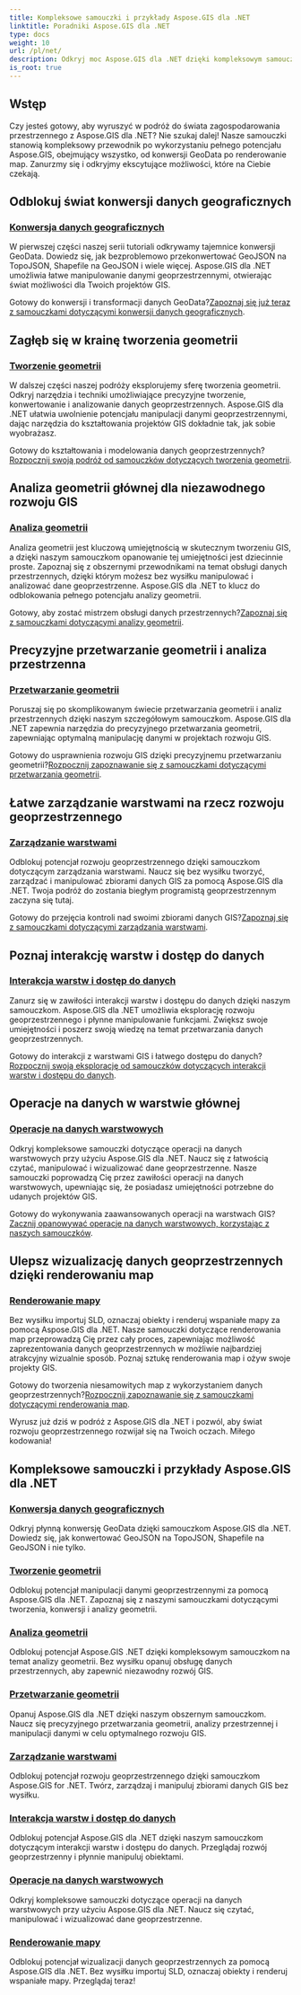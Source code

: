 ```yaml
---
title: Kompleksowe samouczki i przykłady Aspose.GIS dla .NET
linktitle: Poradniki Aspose.GIS dla .NET
type: docs
weight: 10
url: /pl/net/
description: Odkryj moc Aspose.GIS dla .NET dzięki kompleksowym samouczkom. Opanuj konwersję GeoData, tworzenie geometrii, analizę, zarządzanie warstwami i nie tylko.
is_root: true
---
```


## Wstęp

Czy jesteś gotowy, aby wyruszyć w podróż do świata zagospodarowania przestrzennego z Aspose.GIS dla .NET? Nie szukaj dalej! Nasze samouczki stanowią kompleksowy przewodnik po wykorzystaniu pełnego potencjału Aspose.GIS, obejmujący wszystko, od konwersji GeoData po renderowanie map. Zanurzmy się i odkryjmy ekscytujące możliwości, które na Ciebie czekają.

## Odblokuj świat konwersji danych geograficznych

### [Konwersja danych geograficznych](./geo-data-conversion/)

W pierwszej części naszej serii tutoriali odkrywamy tajemnice konwersji GeoData. Dowiedz się, jak bezproblemowo przekonwertować GeoJSON na TopoJSON, Shapefile na GeoJSON i wiele więcej. Aspose.GIS dla .NET umożliwia łatwe manipulowanie danymi geoprzestrzennymi, otwierając świat możliwości dla Twoich projektów GIS.

 Gotowy do konwersji i transformacji danych GeoData?[Zapoznaj się już teraz z samouczkami dotyczącymi konwersji danych geograficznych](./geo-data-conversion/).

## Zagłęb się w krainę tworzenia geometrii

### [Tworzenie geometrii](./geometry-creation/)

W dalszej części naszej podróży eksplorujemy sferę tworzenia geometrii. Odkryj narzędzia i techniki umożliwiające precyzyjne tworzenie, konwertowanie i analizowanie danych geoprzestrzennych. Aspose.GIS dla .NET ułatwia uwolnienie potencjału manipulacji danymi geoprzestrzennymi, dając narzędzia do kształtowania projektów GIS dokładnie tak, jak sobie wyobrażasz.

 Gotowy do kształtowania i modelowania danych geoprzestrzennych?[Rozpocznij swoją podróż od samouczków dotyczących tworzenia geometrii](./geometry-creation/).

## Analiza geometrii głównej dla niezawodnego rozwoju GIS

### [Analiza geometrii](./geometry-analysis/)

Analiza geometrii jest kluczową umiejętnością w skutecznym tworzeniu GIS, a dzięki naszym samouczkom opanowanie tej umiejętności jest dziecinnie proste. Zapoznaj się z obszernymi przewodnikami na temat obsługi danych przestrzennych, dzięki którym możesz bez wysiłku manipulować i analizować dane geoprzestrzenne. Aspose.GIS dla .NET to klucz do odblokowania pełnego potencjału analizy geometrii.

 Gotowy, aby zostać mistrzem obsługi danych przestrzennych?[Zapoznaj się z samouczkami dotyczącymi analizy geometrii](./geometry-analysis/).

## Precyzyjne przetwarzanie geometrii i analiza przestrzenna

### [Przetwarzanie geometrii](./geometry-processing/)

Poruszaj się po skomplikowanym świecie przetwarzania geometrii i analiz przestrzennych dzięki naszym szczegółowym samouczkom. Aspose.GIS dla .NET zapewnia narzędzia do precyzyjnego przetwarzania geometrii, zapewniając optymalną manipulację danymi w projektach rozwoju GIS.

 Gotowy do usprawnienia rozwoju GIS dzięki precyzyjnemu przetwarzaniu geometrii?[Rozpocznij zapoznawanie się z samouczkami dotyczącymi przetwarzania geometrii](./geometry-processing/).

## Łatwe zarządzanie warstwami na rzecz rozwoju geoprzestrzennego

### [Zarządzanie warstwami](./layer-management/)

Odblokuj potencjał rozwoju geoprzestrzennego dzięki samouczkom dotyczącym zarządzania warstwami. Naucz się bez wysiłku tworzyć, zarządzać i manipulować zbiorami danych GIS za pomocą Aspose.GIS dla .NET. Twoja podróż do zostania biegłym programistą geoprzestrzennym zaczyna się tutaj.

 Gotowy do przejęcia kontroli nad swoimi zbiorami danych GIS?[Zapoznaj się z samouczkami dotyczącymi zarządzania warstwami](./layer-management/).

## Poznaj interakcję warstw i dostęp do danych

### [Interakcja warstw i dostęp do danych](./layer-interaction-and-data-access/)

Zanurz się w zawiłości interakcji warstw i dostępu do danych dzięki naszym samouczkom. Aspose.GIS dla .NET umożliwia eksplorację rozwoju geoprzestrzennego i płynne manipulowanie funkcjami. Zwiększ swoje umiejętności i poszerz swoją wiedzę na temat przetwarzania danych geoprzestrzennych.

 Gotowy do interakcji z warstwami GIS i łatwego dostępu do danych?[Rozpocznij swoją eksplorację od samouczków dotyczących interakcji warstw i dostępu do danych](./layer-interaction-and-data-access/).

## Operacje na danych w warstwie głównej

### [Operacje na danych warstwowych](./layer-data-operations/)

Odkryj kompleksowe samouczki dotyczące operacji na danych warstwowych przy użyciu Aspose.GIS dla .NET. Naucz się z łatwością czytać, manipulować i wizualizować dane geoprzestrzenne. Nasze samouczki poprowadzą Cię przez zawiłości operacji na danych warstwowych, upewniając się, że posiadasz umiejętności potrzebne do udanych projektów GIS.

 Gotowy do wykonywania zaawansowanych operacji na warstwach GIS?[Zacznij opanowywać operacje na danych warstwowych, korzystając z naszych samouczków](./layer-data-operations/).

## Ulepsz wizualizację danych geoprzestrzennych dzięki renderowaniu map

### [Renderowanie mapy](./map-rendering/)

Bez wysiłku importuj SLD, oznaczaj obiekty i renderuj wspaniałe mapy za pomocą Aspose.GIS dla .NET. Nasze samouczki dotyczące renderowania map przeprowadzą Cię przez cały proces, zapewniając możliwość zaprezentowania danych geoprzestrzennych w możliwie najbardziej atrakcyjny wizualnie sposób. Poznaj sztukę renderowania map i ożyw swoje projekty GIS.

 Gotowy do tworzenia niesamowitych map z wykorzystaniem danych geoprzestrzennych?[Rozpocznij zapoznawanie się z samouczkami dotyczącymi renderowania map](./map-rendering/).

Wyrusz już dziś w podróż z Aspose.GIS dla .NET i pozwól, aby świat rozwoju geoprzestrzennego rozwijał się na Twoich oczach. Miłego kodowania!
## Kompleksowe samouczki i przykłady Aspose.GIS dla .NET 
### [Konwersja danych geograficznych](./geo-data-conversion/)
Odkryj płynną konwersję GeoData dzięki samouczkom Aspose.GIS dla .NET. Dowiedz się, jak konwertować GeoJSON na TopoJSON, Shapefile na GeoJSON i nie tylko.
### [Tworzenie geometrii](./geometry-creation/)
Odblokuj potencjał manipulacji danymi geoprzestrzennymi za pomocą Aspose.GIS dla .NET. Zapoznaj się z naszymi samouczkami dotyczącymi tworzenia, konwersji i analizy geometrii.
### [Analiza geometrii](./geometry-analysis/)
Odblokuj potencjał Aspose.GIS .NET dzięki kompleksowym samouczkom na temat analizy geometrii. Bez wysiłku opanuj obsługę danych przestrzennych, aby zapewnić niezawodny rozwój GIS.
### [Przetwarzanie geometrii](./geometry-processing/)
Opanuj Aspose.GIS dla .NET dzięki naszym obszernym samouczkom. Naucz się precyzyjnego przetwarzania geometrii, analizy przestrzennej i manipulacji danymi w celu optymalnego rozwoju GIS.
### [Zarządzanie warstwami](./layer-management/)
Odblokuj potencjał rozwoju geoprzestrzennego dzięki samouczkom Aspose.GIS for .NET. Twórz, zarządzaj i manipuluj zbiorami danych GIS bez wysiłku. 
### [Interakcja warstw i dostęp do danych](./layer-interaction-and-data-access/)
Odblokuj potencjał Aspose.GIS dla .NET dzięki naszym samouczkom dotyczącym interakcji warstw i dostępu do danych. Przeglądaj rozwój geoprzestrzenny i płynnie manipuluj obiektami.
### [Operacje na danych warstwowych](./layer-data-operations/)
Odkryj kompleksowe samouczki dotyczące operacji na danych warstwowych przy użyciu Aspose.GIS dla .NET. Naucz się czytać, manipulować i wizualizować dane geoprzestrzenne.
### [Renderowanie mapy](./map-rendering/)
Odblokuj potencjał wizualizacji danych geoprzestrzennych za pomocą Aspose.GIS dla .NET. Bez wysiłku importuj SLD, oznaczaj obiekty i renderuj wspaniałe mapy. Przeglądaj teraz!
